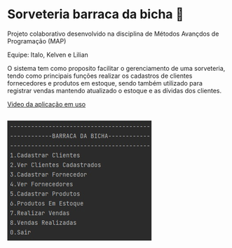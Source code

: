 



# Sorveteria barraca da bicha 🍨
 Projeto colaborativo desenvolvido na disciplina de Métodos Avançdos de Programação (MAP)
 
Equipe: Italo, Kelven e Lilian

O sistema tem como proposito facilitar o gerenciamento de uma sorveteria, tendo como principais funções realizar os cadastros de clientes fornecedores e produtos em estoque, sendo também utilizado para registrar vendas mantendo atualizado o estoque e as dívidas dos clientes.

[Video da aplicação em uso](https://youtu.be/DMBysROSrSk)
##
![Imagen do menu principal](https://raw.githubusercontent.com/liliantavarez/sorveteria/main/imagens/menu.jpg)




